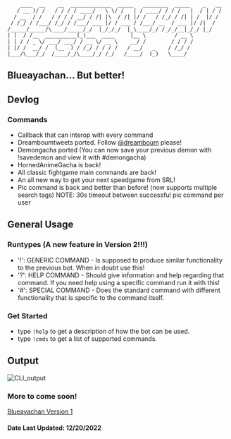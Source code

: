 ```
    ____  __    __  _____________  _____   ________  _____    _   __
   / __ )/ /   / / / / ____/   \ \/ /   | / ____/ / / /   |  / | / /
  / __  / /   / / / / __/ / /| |\  / /| |/ /   / /_/ / /| | /  |/ /
 / /_/ / /___/ /_/ / /___/ ___ |/ / ___ / /___/ __  / ___ |/ /|  /
/_____/_____/\____/_____/_/  |_/_/_/  |_\____/_/ /_/_/__|_/_/ |_/
| |  / /__  __________(_)___  ____     |__ \         / __ \
| | / / _ \/ ___/ ___/ / __ \/ __ \    __/ /        / / / /
| |/ /  __/ /  (__  ) / /_/ / / / /   / __/   _    / /_/ /
|___/\___/_/  /____/_/\____/_/ /_/   /____/  (_)   \____/
```
## Blueayachan... But better!

## Devlog
### Commands
* Callback that can interop with every command
* Dreamboumtweets ported. Follow [@dreamboum](https://twitter.com/Dreamboum) please!
* Demongacha ported (You can now save your previous demon with !savedemon and view it with #demongacha)
* HornedAnimeGacha is back!
* All classic fightgame main commands are back!
* An all new way to get your next speedgame from SRL!
* Pic command is back and better than before! (now supports multiple search tags) NOTE: 30s timeout between successful pic command per user

## General Usage
### Runtypes (A new feature in Version 2!!!)
* '!': GENERIC COMMAND - Is supposed to produce similar functionality to the previous bot. When in doubt use this!
* '?': HELP COMMAND - Should give information and help regarding that command. If you need help using a specific command run it with this!
* '#': SPECIAL COMMAND - Does the standard command with different functionality that is specific to the command itself.
### Get Started
* type `!help` to get a description of how the bot can be used.
* type `!cmds` to get a list of supported commands.

## Output
![CLI_output](https://i.imgur.com/NzXyqrf.png)

### More to come soon!
[Blueayachan Version 1](https://github.com/electra13x7777/blueayachan)
#### Date Last Updated: 12/20/2022
